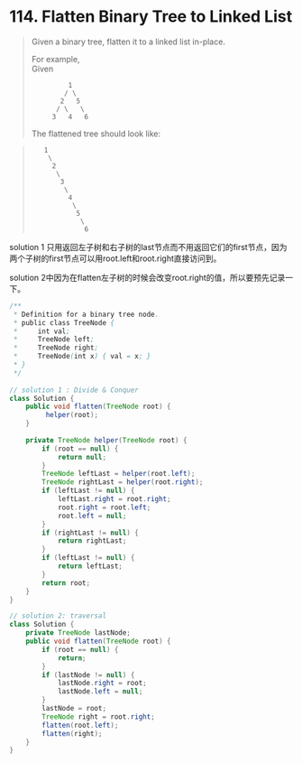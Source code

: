 # 114. Flatten Binary Tree to Linked List

> Given a binary tree, flatten it to a linked list in-place.
>
> For example,  
> Given
>
> ```
>          1
>         / \
>        2   5
>       / \   \
>      3   4   6
>
> ```
>
> The flattened tree should look like:

> ```
>    1
>     \
>      2
>       \
>        3
>         \
>          4
>           \
>            5
>             \
>              6             
> ```

solution 1 只用返回左子树和右子树的last节点而不用返回它们的first节点，因为两个子树的first节点可以用root.left和root.right直接访问到。

solution 2中因为在flatten左子树的时候会改变root.right的值，所以要预先记录一下。

```java
/**
 * Definition for a binary tree node.
 * public class TreeNode {
 *     int val;
 *     TreeNode left;
 *     TreeNode right;
 *     TreeNode(int x) { val = x; }
 * }
 */
 
// solution 1 : Divide & Conquer
class Solution {
    public void flatten(TreeNode root) {
         helper(root);
    }
    
    private TreeNode helper(TreeNode root) {
        if (root == null) {
            return null;
        }
        TreeNode leftLast = helper(root.left);
        TreeNode rightLast = helper(root.right);
        if (leftLast != null) {
            leftLast.right = root.right;
            root.right = root.left;
            root.left = null;
        }
        if (rightLast != null) {
            return rightLast;
        }
        if (leftLast != null) {
            return leftLast;
        }
        return root;
    }
}

// solution 2: traversal
class Solution {
    private TreeNode lastNode;
    public void flatten(TreeNode root) {
        if (root == null) {
            return;
        }
        if (lastNode != null) {
            lastNode.right = root;
            lastNode.left = null;
        }
        lastNode = root;
        TreeNode right = root.right;
        flatten(root.left);
        flatten(right);
    }
}
```



